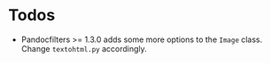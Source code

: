 
Todos
=====

* Pandocfilters >= 1.3.0 adds some more options to the `Image` class.
  Change `textohtml.py` accordingly.



